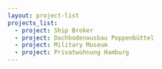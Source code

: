 ```yaml
---
layout: project-list
projects_list:
  - project: Ship Broker
  - project: Dachbodenausbau Poppenbüttel
  - project: Military Museum
  - project: Privatwohnung Hamburg
---
```


